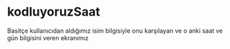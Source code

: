# kodluyoruzSaat
Basitçe kullanıcıdan aldığımız isim bilgisiyle onu karşılayan ve o anki  saat ve gün bilgisini veren ekranımız
